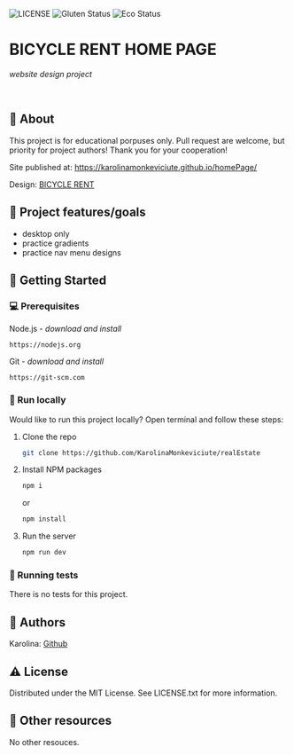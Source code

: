 ![LICENSE](https://img.shields.io/badge/license-MIT-blue.svg?style=flat-square)
![Gluten Status](https://img.shields.io/badge/Gluten-Free-green.svg)
![Eco Status](https://img.shields.io/badge/ECO-Friendly-green.svg)

# BICYCLE RENT HOME PAGE

_website design project_

<br>

## 🌟 About

This project is for educational porpuses only. Pull request are welcome, but priority for project authors! Thank you for your cooperation!

Site published at: https://karolinamonkeviciute.github.io/homePage/

Design: [BICYCLE RENT](https://dribbble.com/shots/4026998-Home-Page-for-Bicycle-Booking/attachments/10156345?mode=media)

## 🎯 Project features/goals

-   desktop only
-   practice gradients
-   practice nav menu designs

## 🧰 Getting Started

### 💻 Prerequisites

Node.js - _download and install_

```
https://nodejs.org
```

Git - _download and install_

```
https://git-scm.com
```

### 🏃 Run locally

Would like to run this project locally? Open terminal and follow these steps:

1. Clone the repo
    ```sh
    git clone https://github.com/KarolinaMonkeviciute/realEstate
    ```
2. Install NPM packages
    ```sh
    npm i
    ```
    or
    ```sh
    npm install
    ```
3. Run the server
    ```sh
    npm run dev
    ```

### 🧪 Running tests

There is no tests for this project.

## 🎅 Authors

Karolina: [Github](https://github.com/KarolinaMonkeviciute)

## ⚠️ License

Distributed under the MIT License. See LICENSE.txt for more information.

## 🔗 Other resources

No other resouces.
